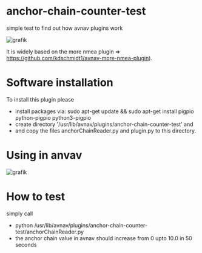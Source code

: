 # anchor-chain-counter-test
simple test to find out how avnav plugins work

![grafik](https://user-images.githubusercontent.com/98450191/153689730-bb3a86cc-dc4e-4917-a1b1-a70f1d4f65d8.png)

It is widely based on the more nmea plugin => https://github.com/kdschmidt1/avnav-more-nmea-plugin).

# Software installation

To install this plugin please 
- install packages via: sudo apt-get update && sudo apt-get install pigpio python-pigpio python3-pigpio
- create directory '/usr/lib/avnav/plugins/anchor-chain-counter-test' and 
- and copy the files anchorChainReader.py and plugin.py to this directory.

# Using in anvav

![grafik](https://user-images.githubusercontent.com/98450191/153617899-a929aa98-2876-42d8-be1e-c32a032bc04b.png)


# How to test
simply call
- python /usr/lib/avnav/plugins/anchor-chain-counter-test/anchorChainReader.py
- the anchor chain value in avnav should increase from 0 upto 10.0 in 50 seconds
